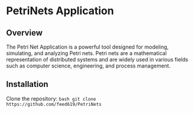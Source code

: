 # PetriNets Application

## Overview
The Petri Net Application is a powerful tool designed for modeling, simulating, and analyzing Petri nets. Petri nets are a mathematical representation of distributed systems and are widely used in various fields such as computer science, engineering, and process management.

## Installation
Clone the repository:
    ```bash
    git clone https://github.com/feed619/PetriNets
    ```
